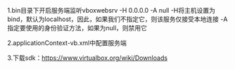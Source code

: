 1.bin目录下开启服务端监听vboxwebsrv -H 0.0.0.0  -A null
    -H将主机设置为bind，默认为localhost，因此，如果我们不指定它，则该服务仅接受本地连接
    -A指定要使用的身份验证方法，如果为null，则禁用它
    
2.applicationContext-vb.xml中配置服务端

3.下载sdk：https://www.virtualbox.org/wiki/Downloads